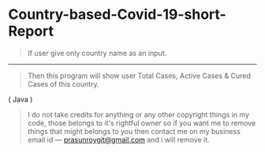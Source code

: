 # Country-based-Covid-19-short-Report
> If user give only country name as an input.
---
> Then this program will show user Total Cases, Active Cases & Cured Cases of this country.
<p> ( Java ) </p>

> I do not take credits for anything or any other copyright things in my code, those belongs to it's rightful owner so if you want me to remove things that might belongs to you then contact me on my business email id –– prasunroygit@gmail.com and i will remove it.
